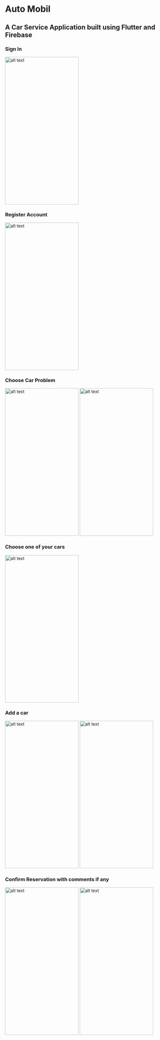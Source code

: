 # Auto Mobil
## A Car Service Application built using Flutter and Firebase


### Sign In
<img src="https://firebasestorage.googleapis.com/v0/b/grad-f304f.appspot.com/o/1.png?alt=media&token=1df2c39e-0542-4ca4-aad3-fd07122ea38d" alt="alt text" width=240 height=480>    

### Register Account
<img src="https://firebasestorage.googleapis.com/v0/b/grad-f304f.appspot.com/o/2.png?alt=media&token=e4eb065d-14ff-4333-9817-5c309f9ec99f" alt="alt text" width=240 height=480>

### Choose Car Problem
<img src="https://firebasestorage.googleapis.com/v0/b/grad-f304f.appspot.com/o/3.png?alt=media&token=588e1167-5ba1-4e20-b9b5-bd9ec60577f5" alt="alt text" width=240 height=480>  <img src="https://firebasestorage.googleapis.com/v0/b/grad-f304f.appspot.com/o/4.png?alt=media&token=a22f5e9c-e210-48ed-8848-c04154ec60e8" alt="alt text" width=240 height=480>

### Choose one of your cars
<img src="https://firebasestorage.googleapis.com/v0/b/grad-f304f.appspot.com/o/5.png?alt=media&token=51e04f8f-7fdb-4472-9aa2-c680922e4e03" alt="alt text" width=240 height=480>

### Add a car 
<img src="https://firebasestorage.googleapis.com/v0/b/grad-f304f.appspot.com/o/6.png?alt=media&token=5e9b8f9e-a035-47d8-8cc5-e586b0161d74" alt="alt text" width=240 height=480> <img src="https://firebasestorage.googleapis.com/v0/b/grad-f304f.appspot.com/o/7.png?alt=media&token=5de4d433-b8c1-421c-a641-2faf25d5e691" alt="alt text" width=240 height=480>

### Confirm Reservation with comments if any
<img src="https://firebasestorage.googleapis.com/v0/b/grad-f304f.appspot.com/o/8.png?alt=media&token=9c5afc71-921c-472a-8e37-9c70eef157fe" alt="alt text" width=240 height=480> <img src="https://firebasestorage.googleapis.com/v0/b/grad-f304f.appspot.com/o/9.png?alt=media&token=31acc809-e284-4e11-94bd-4a46738ee5ec" alt="alt text" width=240 height=480>
